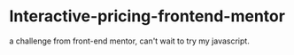 # Interactive-pricing-frontend-mentor
a challenge from front-end mentor, can't wait to try my javascript.

